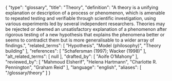 {
    "type": "glossary",
    "title": "Theory",
    "definition": "A theory is a unifying explanation or description of a process or phenomenon, which is amenable to repeated testing and verifiable through scientific investigation, using various experiments led by several independent researchers. Theories may be rejected or deemed an unsatisfactory explanation of a phenomenon after rigorous testing of a new hypothesis that explains the phenomena better or seems to contradict them but is more generalisable to a wider array of findings.",
    "related_terms": [
        "Hypothesis",
        "Model (philosophy)",
        "Theory building"
    ],
    "references": [
        "Schafersman (1997); Wacker (1998)"
    ],
    "alt_related_terms": [
        null
    ],
    "drafted_by": [
        "Aoife O’Mahony"
    ],
    "reviewed_by": [
        "Mahmoud Elsherif",
        "Helena Hartmann",
        "Charlotte R. Pennington",
        "Graham Reid"
    ],
    "language": "english",
    "aliases": [
        "/glossary/theory"
    ]
}